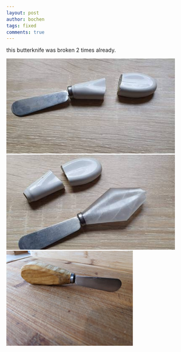 ```yaml
---
layout: post
author: bochen
tags: fixed
comments: true
---
```

this butterknife was broken 2 times already.

<img src="/assets/images/nozyk/1.jpg" alt="before" height="250"/>
<img src="/assets/images/nozyk/2.jpg" alt="in progress" height="250"/>
<img src="/assets/images/nozyk/3.jpg" alt="after" height="250"/>

